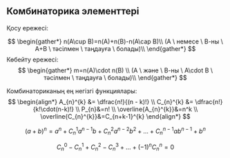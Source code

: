 ## Комбинаторика элементтері
Қосу ережесі: 

$$
\begin{gather*}
n(A\cup B)=n(A)+n(B)-n(A\cap B)\\
(A \ немесе \ В-ны \ А+B \ тәсілмен \ таңдауға \ болады)\\
\end{gather*}
$$
Көбейту ережесі:
$$
\begin{gather*}
m=n(A)\cdot n(B) \\
(A \ және \ В-ны \ А\cdot B \ тәсілмен \ таңдауға \ болады)\\
\end{gather*}
$$

Комбинаториканың ең негізгі функциялары:
$$
\begin{align*}
A_{n}^{k} &= \dfrac{n!}{(n - k)!} \\
C_{n}^{k} &= \dfrac{n!}{k!\cdot(n-k)!} \\
P_{n}&=n! \\
\overline{A_{n}^{k}}&=n^k \\
\overline{C_{n}^{k}}&=C_{n+k-1}^{k}
\end{align*}
$$

$$
(a + b)^n =
a^n + C_{n}^{1} a^{n-1} b + C_{n}^{2} a^{n-2} b^2 + \ldots + C_{n}^{n-1} a b^{n-1} + b^n
$$

$$
C_n^0 - C_n^1 + C_n^2 - C_n^3 + \ldots + (-1)^n C_n^n = 0
$$


